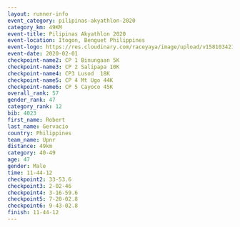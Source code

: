 ```yaml
--- 
layout: runner-info 
event_category: pilipinas-akyathlon-2020 
category_km: 49KM 
event-title: Pilipinas Akyathlon 2020 
event-location: Itogon, Benguet Philippines 
event-logo: https://res.cloudinary.com/raceyaya/image/upload/v1581034212/logo/ph-akyathlon_ldmu3f.png 
event-date: 2020-02-01 
checkpoint-name2: CP 1 Binungaan 5K 
checkpoint-name3: CP 2 Salipapa 10K 
checkpoint-name4: CP3 Lusod  18K 
checkpoint-name5: CP 4 Mt Ugo 44K 
checkpoint-name6: CP 5 Cayoco 45K 
overall_rank: 57
gender_rank: 47
category_rank: 12
bib: 4023
first_name: Robert
last_name: Gervacio
country: Philippines
team_name: Upnr
distance: 49km
category: 40-49
age: 47
gender: Male
time: 11-44-12
checkpoint2: 33-53.6
checkpoint3: 2-02-46
checkpoint4: 3-16-59.6
checkpoint5: 7-20-02.8
checkpoint6: 9-43-02.8
finish: 11-44-12
--- 
```

